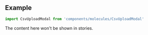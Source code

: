<!-- # CsvUploadModal :

Application CsvUploadModal.

<!-- Brief summary of what the component is, and what it's for. -->


<!-- STORY -->

## Example

```js
import CsvUploadModal from 'components/molecules/CsvUploadModal'
```

<!-- SOURCE -->

<!-- STORY_SOURCE -->

<!-- STORY HIDE START -->

The content here won't be shown in stories.

<!-- STORY HIDE END -->

<!-- PROPS -->
